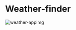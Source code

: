 # Weather-finder

![weather-appimg](https://user-images.githubusercontent.com/74565079/207062265-a65e5f2d-ef2c-46cf-8ca1-f2d0085b3138.jpg)
